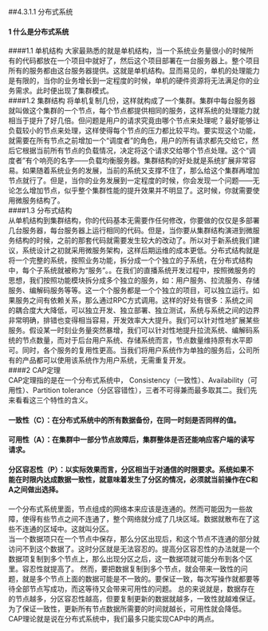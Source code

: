 ##4.3.1.1 分布式系统  

#### 1 什么是分布式系统 
####1.1 单机结构
大家最熟悉的就是单机结构，当一个系统业务量很小的时候所有的代码都放在一个项目中就好了，然后这个项目部署在一台服务器上。整个项目所有的服务都由这台服务器提供。这就是单机结构。显而易见的，单机的处理能力是有限的，当你的业务增长到一定程度的时候，单机的硬件资源将无法满足你的业务需求。此时便出现了集群模式。  
####1.2 集群结构
将单机复制几份，这样就构成了一个集群。集群中每台服务器就叫做这个集群的一个节点，每个节点都提供相同的服务，这样系统的处理能力就相当于提升了好几倍。但问题是用户的请求究竟由哪个节点来处理呢？最好能够让负载较小的节点来处理，这样使得每个节点的压力都比较平均。要实现这个功能，就需要在所有节点之前增加一个“调度者”的角色，用户的所有请求都先交给它，然后它根据当前所有节点的负载情况，决定将这个请求交给哪个节点处理。这个“调度者”有个响亮的名字——负载均衡服务器。集群结构的好处就是系统扩展非常容易。如果随着系统业务的发展，当前的系统又支撑不住了，那么给这个集群再增加节点就行了。但是，当你的业务发展到一定程度的时候，你会发现一个问题——无论怎么增加节点，似乎整个集群性能的提升效果并不明显了。这时候，你就需要使用微服务结构了。  
####1.3 分布式结构  
从单机结构到集群结构，你的代码基本无需要作任何修改，你要做的仅仅是多部署几台服务器，每台服务器上运行相同的代码。但是，当你要从集群结构演进到微服务结构的时候，之前的那套代码就需要发生较大的改动了。所以对于新系统我们建议，系统设计之初就采用微服务架构，这样后期运维的成本更低。分布式结构就是将一个完整的系统，按照业务功能，拆分成一个个独立的子系统，在分布式结构中，每个子系统就被称为“服务”。。在我们的直播系统开发过程中，按照微服务的思想，我们按照功能模块拆分成多个独立的服务，如：用户服务、拉流服务、存储服务、编解码服务等等。这一个个服务都是一个个独立的项目，可以独立运行。如果服务之间有依赖关系，那么通过RPC方式调用。这样的好处有很多：系统之间的耦合度大大降低，可以独立开发、独立部署、独立测试，系统与系统之间的边界非常明确，排错也变得相当容易，开发效率大大提升。我们可以针对性地扩展某些服务。假设某一时刻业务量突然暴增，我们可以针对性地提升拉流系统、编解码系统的节点数量，而对于后台用户系统、存储系统而言，节点数量维持原有水平即可。同时，各个服务的复用性更高。当我们将用户系统作为单独的服务后，公司所有的产品都可以使用该系统作为用户系统，无需重复开发。  
####2 CAP定理  
CAP定理指的是在一个分布式系统中， Consistency（一致性）、Availability（可用性）、Partition tolerance（分区容错性），三者不可得兼而最多取其二。我们先来看看这三个特性的含义。
#### 一致性（C）：在分布式系统中的所有数据备份，在同一时刻是否同样的值。
#### 可用性（A）：在集群中一部分节点故障后，集群整体是否还能响应客户端的读写请求。
#### 分区容忍性（P）：以实际效果而言，分区相当于对通信的时限要求。系统如果不能在时限内达成数据一致性，就意味着发生了分区的情况，必须就当前操作在C和A之间做出选择。  
一个分布式系统里面，节点组成的网络本来应该是连通的。然而可能因为一些故障，使得有些节点之间不连通了，整个网络就分成了几块区域。数据就散布在了这些不连通的区域中。这就叫分区。  
当一个数据项只在一个节点中保存，那么分区出现后，和这个节点不连通的部分就访问不到这个数据了。这时分区就是无法容忍的。提高分区容忍性的办法就是一个数据项复制到多个节点上，那么出现分区之后，这一数据项就可能分布到各个区里。容忍性就提高了。
然而，要把数据复制到多个节点，就会带来一致性的问题，就是多个节点上面的数据可能是不一致的。要保证一致，每次写操作就都要等待全部节点写成功，而这等待又会带来可用性的问题。
总的来说就是，数据存在的节点越多，分区容忍性越高，但要复制更新的数据就越多，一致性就越难保证。为了保证一致性，更新所有节点数据所需要的时间就越长，可用性就会降低。  
CAP理论就是说在分布式系统中，我们最多只能实现CAP中的两点。


